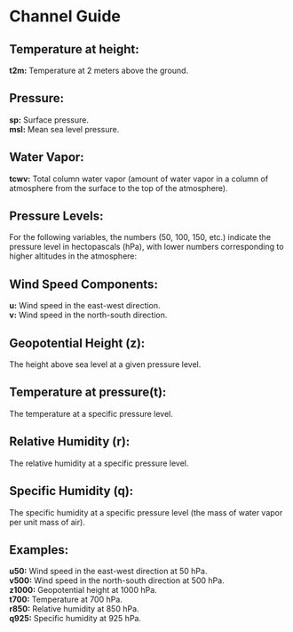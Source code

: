 # Channel Guide

## Temperature at height:
**t2m:** Temperature at 2 meters above the ground.

## Pressure:
**sp:** Surface pressure.  
**msl:** Mean sea level pressure.

## Water Vapor:
**tcwv:** Total column water vapor (amount of water vapor in a column of atmosphere from the surface to the top of the atmosphere).

## Pressure Levels:
For the following variables, the numbers (50, 100, 150, etc.) indicate the pressure level in hectopascals (hPa), with lower numbers corresponding to higher altitudes in the atmosphere:

## Wind Speed Components:
**u:** Wind speed in the east-west direction.  
**v:** Wind speed in the north-south direction.

## Geopotential Height (z):
The height above sea level at a given pressure level.

## Temperature at pressure(t):
The temperature at a specific pressure level.

## Relative Humidity (r):
The relative humidity at a specific pressure level.

## Specific Humidity (q):
The specific humidity at a specific pressure level (the mass of water vapor per unit mass of air).

## Examples:
**u50:** Wind speed in the east-west direction at 50 hPa.  
**v500:** Wind speed in the north-south direction at 500 hPa.  
**z1000:** Geopotential height at 1000 hPa.  
**t700:** Temperature at 700 hPa.  
**r850:** Relative humidity at 850 hPa.  
**q925:** Specific humidity at 925 hPa.
